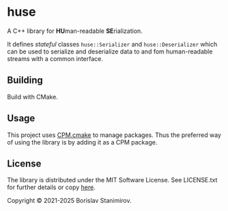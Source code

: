 # huse

A C++ library for **HU**man-readable **SE**rialization.

It defines *stateful* classes `huse::Serializer` and `huse::Deserializer` which can be used to serialize and deserialize data to and fom human-readable streams with a common interface.

## Building

Build with CMake.

## Usage

This project uses [CPM.cmake](https://github.com/TheLartians/CPM.cmake) to manage packages. Thus the preferred way of using the library is by adding it as a CPM package.

## License

The library is distributed under the MIT Software License. See LICENSE.txt for further details or copy [here](http://opensource.org/licenses/MIT).

Copyright &copy; 2021-2025 Borislav Stanimirov.
